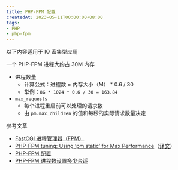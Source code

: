 ```yaml
---
title: PHP-FPM 配置
createdAt: 2023-05-11T00:00:00+08:00
tags:
- PHP
- php-fpm
---
```


以下内容适用于 IO 密集型应用

一个 PHP-FPM 进程大约占 30M 内存

- 进程数量
  - 计算公式：进程数 = 内存大小（M） * 0.6 / 30
  - 举例：`8G * 1024 * 0.6 / 30 = 163.84`
- `max_requests`
  - 每个进程重启前可以处理的请求数
  - 由 `pm.max_children` 的值和每秒的实际请求数量决定

参考文章

- [FastCGI 进程管理器（FPM）](https://www.php.net/manual/zh/install.fpm.php)
- [PHP-FPM tuning: Using ‘pm static’ for Max Performance](https://www.sitepoint.com/php-fpm-tuning-using-pm-static-max-performance/)（[译文](https://learnku.com/php/t/14952/php-fpm-tuning-use-pm-static-to-maximize-your-server-load-capability)）
- [PHP-FPM 配置](https://www.go365.tech/blog/4)
- [PHP-FPM 进程数设置多少合适](https://zhuanlan.zhihu.com/p/94627701)
